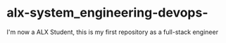 # alx-system_engineering-devops-
I'm now a ALX Student, this is my first repository as a full-stack engineer
